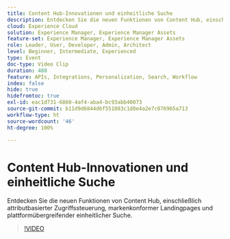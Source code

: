 ```yaml
---
title: Content Hub-Innovationen und einheitliche Suche
description: Entdecken Sie die neuen Funktionen von Content Hub, einschließlich attributbasierter Zugriffssteuerung, markenkonformer Landingpages und plattformübergreifender einheitlicher Suche.
cloud: Experience Cloud
solution: Experience Manager, Experience Manager Assets
feature-set: Experience Manager, Experience Manager Assets
role: Leader, User, Developer, Admin, Architect
level: Beginner, Intermediate, Experienced
type: Event
doc-type: Video Clip
duration: 488
feature: APIs, Integrations, Personalization, Search, Workflow
index: false
hide: true
hidefromtoc: true
exl-id: eac1d731-6860-4af4-aba4-bc93abb40073
source-git-commit: b11d9d6844d6f551083c1d8e4a2e7c076965a713
workflow-type: ht
source-wordcount: '46'
ht-degree: 100%

---
```


# Content Hub-Innovationen und einheitliche Suche

Entdecken Sie die neuen Funktionen von Content Hub, einschließlich attributbasierter Zugriffssteuerung, markenkonformer Landingpages und plattformübergreifender einheitlicher Suche.

>[!VIDEO](https://video.tv.adobe.com/v/3461819/?learn=on&enablevpops&captions=ger)
